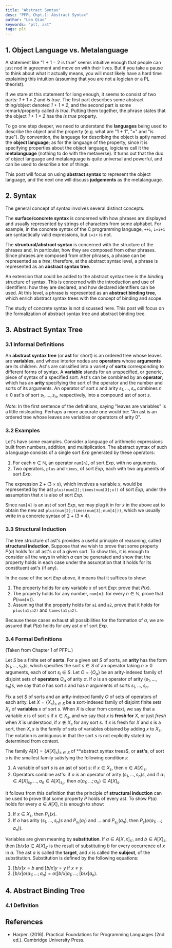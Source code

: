 ```yaml
---
title: "Abstract Syntax"
desc: "PFPL Chpt.1: Abstract Syntax"
author: "Leo Qiao"
keywords: "plt, ast"
tags: plt
---
```


## 1. Object Language vs. Metalanguage

A statement like "1 + 1 = 2 is true" seems intuitive enough that people can just nod in agreement and move on with their lives. But if you take a pause to think about what it actually means, you will most likely have a hard time explaining this intuition (assuming that you are not a logician or a PL theorist).

If we stare at this statement for long enough, it seems to consist of two parts: *1 + 1 = 2* and *is true*. The first part describes some abstract thing/object denoted *1 + 1 = 2*, and the second part is some remark/property called *is true*. Putting them together, the phrase states that the object *1 + 1 = 2* has the *is true* property.

To go one step deeper, we need to understand the **languages** being used to describe the object and the property (e.g. what are "1 + 1", "=" and "is true"). By convention, the language for describing the object is aptly named the **object language**; as for the language of the property, since it is specifying properties about the object language, logicians call it the **metalanguage** (nothing to do with the metaverse). It turns out that the duo of object language and metalanguage is quite universal and powerful, and can be used to describe a ton of things.

This post will focus on using **abstract syntax** to represent the object language, and the next one will discuss **judgements** as the metalanguage.


## 2. Syntax

The general concept of syntax involves several distinct concepts.

The **surface/concrete syntax** is concerned with how phrases are displayed and usually represented by strings of characters from some alphabet. For example, in the concrete syntax of the C programming language, `++i`, `i=i+1` are syntactically valid expressions, but `i=i+` is not.

The **structural/abstract syntax** is concerned with the structure of the phrases and, in particular, how they are composed from other phrases. Since phrases are composed from other phrases, a phrase can be represented as a *tree*; therefore, at the abstract syntax level, a phrase is represented as an **abstract syntax tree**.

An extension that could be added to the abstract syntax tree is the *binding* structure of syntax. This is concerned with the introduction and use of identifiers: how they are declared, and how declared identifiers can be used. At this level, a phrase is represented as an **abstract binding tree**, which enrich abstract syntax trees with the concept of binding and scope.

The study of concrete syntax is not discussed here. This post will focus on the formalization of abstract syntax tree and abstract binding tree.


## 3. Abstract Syntax Tree

### 3.1 Informal Definitions

An **abstract syntax tree** (or **ast** for short) is an ordered tree whose leaves are **variables**, and whose interior nodes are **operators** whose **arguments** are its children. Ast's are calssified into a variety of **sorts** corresponding to different forms of syntax. A **variable** stands for an unspecified, or generic, piece of syntax of a specified sort. Ast's can be combined by an **operator**, which has an **arity** specifying the sort of the operator and the number and sorts of its arguments. An operator of sort $s$ and arity $s_1, ..., s_n$ combines $n \geq 0$ ast's of sort $s_1, ..., s_n$, respectively, into a compound ast of sort $s$.

*Note:* In the first sentence of the definitions, saying "leaves are variables" is a little misleading. Perhaps a more accurate one would be: "An ast is an ordered tree whose leaves are variables or operators of arity 0".

### 3.2 Examples

Let's have some examples. Consider a language of arithmetic expressions built from numbers, addition, and multiplication. The abstract syntax of such a language consists of a single sort $Exp$ generated by these operators:

1. For each $n \in \mathbb{N}$, an operator `num[n]`, of sort $Exp$, with no arguments.
2. Two operators, `plus` and `times`, of sort $Exp$, each with two arguments of sort $Exp$.

The expression $2+(3 \times x)$, which involves a variable $x$, would be represented by the ast `plus(num[2];times(num[3];x))` of sort $Exp$, under the assumption that $x$ is also of sort $Exp$.

Since `num[4]` is an ast of sort $Exp$, we may plug it in for $x$ in the above ast to obtain the new ast `plus(num[2];times(num[3];num[4]))`, which we usually write in a concrete syntax of $2+(3 \times 4)$.

### 3.3 Structural Induction

The tree structure of ast's provides a useful principle of reasoning, called **structural induction**. Suppose that we wish to prove that some property $P(a)$ holds for all ast's $a$ of a given sort. To show this, it is enough to consider all the ways in which $a$ can be generated and show that the property holds in each case under the assumption that it holds for its constituent ast's (if any).

In the case of the sort $Exp$ above, it means that it suffices to show:

1. The property holds for any variable $x$ of sort $Exp$: prove that $P(x)$.
2. The property holds for any number, `num[n]`: for every $n \in \mathbb{N}$, prove that $P($`num[n]`$)$.
3. Assuming that the property holds for `a1` and `a2`, prove that it holds for `plus(a1;a2)` and `times(a1;a2)`. 

Because these cases exhaust all possibilities for the formation of $a$, we are assured that $P(a)$ holds for any ast $a$ of sort $Exp$.

### 3.4 Formal Definitions

(Taken from Chapter 1 of PFPL.)

Let $S$ be a finite set of **sorts**. For a given set $S$ of sorts, an **arity** has the form $(s_1, ..., s_n)s$, which specifies the sort $s \in S$ of an operator taking $n \geq 0$ arguments, each of sort $s_i \in S$. Let $O = \{ O_{\alpha} \}$ be an arity-indexed family of disjoint sets of **operators** $O_{\alpha}$ of arity $\alpha$. If $o$ is an operator of arity $(s_1, ..., s_n)s$, we say that $o$ has sort $s$ and has $n$ arguments of sorts $s_1, ..., s_n$.

Fix a set $S$ of sorts and an arity-indexed family $O$ of sets of operators of each arity. Let $X = \{X_s\}_{s \in S}$ be a sort-indexed family of disjoint finite sets $X_s$ of **variables** $x$ of sort $s$. When $X$ is clear from context, we say that a variable $x$ is of sort $s$ if $x \in X_s$, and we say that $x$ is **fresh for** $X$, or just $fresh$ when $X$ is understood, if $x \not \in X_s$ for any sort $s$. If $x$ is fresh for $X$ and $s$ is a sort, then $X, x$ is the family of sets of variables obtained by adding $x$ to $X_s$. The notation is ambiguous in that the sort $s$ is not explicitly stated by determined from context.

The family $A[X]= \{ A[X]_s \}_{s \in S}$ of **abstract syntax trees$, or **ast's**, of sort $s$ is the smallest family satisfying the following conditions:

1. A variable of sort $s$ is an ast of sort $s$: if $x \in X_s$, then $x \in A[X]_s$.
2. Operators combine ast's: if $o$ is an operator of arity $(s_1, ..., s_n)s$, and if $a_1 \in A[X]_{s_1}, ..., a_n \in A[X]_{s_n}$, then $o(a_1;...;a_n) \in A[X]_s$.

It follows from this definition that the principle of **structural induction** can be used to prove that some property $P$ holds of every ast. To show $P(a)$ holds for every $a \in A[X]$, it is enough to show:

1. If $x \in X_s$, then $P_s(x)$.
2. If $o$ has arity $(s_1, ..., s_n)s$ and $P_{s_1}(a_1)$ and $...$ and $P_{s_n}(a_n)$, then $P_s(o(a_1;...;a_n))$.

Variables are given meaning by **substitution**. If $a \in A[X,x]_{s'}$, and $b \in A[X]_s$, then $[b/x]a \in A[X]_{s'}$ is the result of substituting $b$ for every occurrence of $x$ in $a$. The ast $a$ is called the **target**, and $x$ is called the **subject**, of the substitution. Substitution is defined by the following equations:

1. $[b/x]x = b$ and $[b/x]y = y$ if $x \neq y$.
3. $[b/x]o(a_1;...;a_n) = o([b/x]a_1;...;[b/x]a_n)$.


## 4. Abstract Binding Tree

### 4.1 Definition


## References
- Harper. (2016). Practical Foundations for Programming Languages (2nd ed.). Cambridge University Press.
